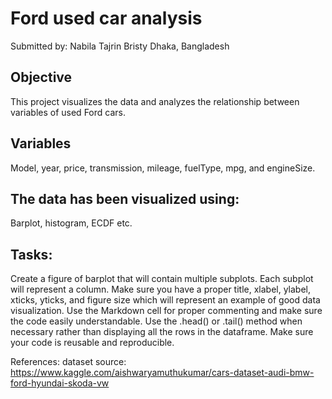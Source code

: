 # Ford used car analysis
Submitted by:
Nabila Tajrin Bristy
Dhaka, Bangladesh

## Objective
This project visualizes the data and analyzes the relationship between variables of used Ford cars.

## Variables
Model, year, price, transmission, mileage, fuelType, mpg, and engineSize.

## The data has been visualized using:
Barplot, histogram, ECDF etc.

## Tasks:
Create a figure of barplot that will contain multiple subplots. Each subplot will represent a column.
Make sure you have a proper title, xlabel, ylabel, xticks, yticks, and figure size which will represent an example of good data visualization.
Use the Markdown cell for proper commenting and make sure the code easily understandable. Use the .head() or .tail() method when necessary rather than displaying all the rows in the dataframe.
Make sure your code is reusable and reproducible.

References:
dataset source: https://www.kaggle.com/aishwaryamuthukumar/cars-dataset-audi-bmw-ford-hyundai-skoda-vw
